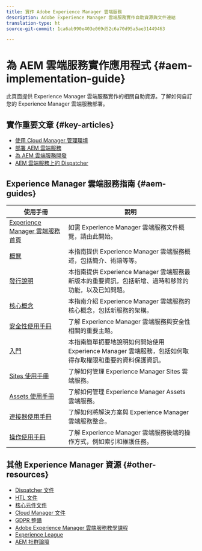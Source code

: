 ```yaml
---
title: 實作 Adobe Experience Manager 雲端服務
description: Adobe Experience Manager 雲端服務實作自助資源與文件連結
translation-type: ht
source-git-commit: 1ca6ab990e403e069d52c6a70d95a5ae31449463

---
```



# 為 AEM 雲端服務實作應用程式 {#aem-implementation-guide}

此頁面提供 Experience Manager 雲端服務實作的相關自助資源。了解如何自訂您的 Experience Manager 雲端服務部署。

## 實作重要文章 {#key-articles}

* [使用 Cloud Manager 管理環境](cloud-manager/manage-environments.md)
* [部署 AEM 雲端服務](deploying/overview.md)
* [為 AEM 雲端服務開發](developing/introduction/development-guidelines.md)
* [AEM 雲端服務上的 Dispatcher](dispatcher/overview.md)

## Experience Manager 雲端服務指南 {#aem-guides}

| 使用手冊 | 說明 |
|---|---|
| [Experience Manager 雲端服務首頁](/help/landing/home.md) | 如需 Experience Manager 雲端服務文件概覽，請由此開始。 |
| [概覽](/help/overview/home.md) | 本指南提供 Experience Manager 雲端服務概述，包括簡介、術語等等。 |
| [發行說明](/help/release-notes/home.md) | 本指南提供 Experience Manager 雲端服務最新版本的重要資訊，包括新增、過時和移除的功能，以及已知問題。 |
| [核心概念](/help/core-concepts/home.md) | 本指南介紹 Experience Manager 雲端服務的核心概念，包括新服務的架構。 |
| [安全性使用手冊](/help/security/home.md) | 了解 Experience Manager 雲端服務與安全性相關的重要主題。 |
| [入門](/help/onboarding/home.md) | 本指南簡單扼要地說明如何開始使用 Experience Manager 雲端服務，包括如何取得存取權限和重要的資料保護資訊。 |
| [Sites 使用手冊](/help/sites-cloud/home.md) | 了解如何管理 Experience Manager Sites 雲端服務。 |
| [Assets 使用手冊](/help/assets/home.md) | 了解如何管理 Experience Manager Assets 雲端服務。 |
| [連接器使用手冊](/help/connectors/home.md) | 了解如何將解決方案與 Experience Manager 雲端服務整合。 |
| [操作使用手冊](/help/operations/home.md) | 了解 Experience Manager 雲端服務後端的操作方式，例如索引和維護任務。 |

## 其他 Experience Manager 資源 {#other-resources}

* [Dispatcher 文件](/help/implementing/dispatcher/overview.md)
* [HTL 文件](https://docs.adobe.com/content/help/zh-Hant/experience-manager-htl/using/overview.html)
* [核心元件文件](https://docs.adobe.com/content/help/zh-Hant/experience-manager-core-components/using/introduction.html)
* [Cloud Manager 文件](https://docs.adobe.com/content/help/zh-Hant/experience-manager-cloud-manager/using/introduction-to-cloud-manager.html)
* [GDPR 整備](/help/onboarding/data-privacy-and-protection-readiness/aem-readiness.md)
* [Adobe Experience Manager 雲端服務教學課程](https://docs.adobe.com/content/help/zh-Hant/experience-manager-learn/cloud-service/overview.html)
* [Experience League](https://guided.adobe.com/?promoid=K42KVXHD&amp;mv=other#solutions/experience-manager)
* [AEM 社群論壇](https://forums.adobe.com/community/experience-cloud/marketing-cloud/experience-manager)